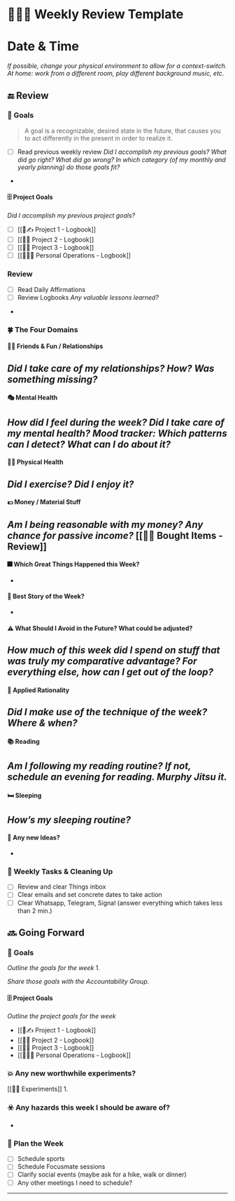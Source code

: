 # 📆🧘‍♂️ Weekly Review Template

# Date & Time
*If possible, change your physical environment to allow for a context-switch. At home: work from a different room, play different background music, etc.*

## 🔚 Review
### 🥅 Goals
> A goal is a recognizable, desired state in the future, that causes you to act differently in the present in order to realize it.  

- [ ] Read previous weekly review
*Did I accomplish my previous goals? What did go right? What did go wrong? In which category (of my monthly and yearly planning) do those goals fit?*
- 

#### 🗄 Project Goals
*Did I accomplish my previous project goals?*
- [ ] [[📙✍️ Project 1 - Logbook]]
- [ ] [[📘🔬 Project 2 - Logbook]]
- [ ] [[📕🌅 Project 3 - Logbook]]
- [ ] [[📗🏋️‍♂️ Personal Operations - Logbook]]

### Review
- [ ] Read Daily Affirmations 
- [ ] Review Logbooks
*Any valuable lessons learned?*
- 

### 🍀 The Four Domains
#### 👯‍♀️ Friends & Fun / Relationships
*Did I take care of my relationships? How? Was something missing?*
- 

#### 🎭 Mental Health
*How did I feel during the week? Did I take care of my mental health?*
***Mood tracker**: Which patterns can I detect? What can I do about it?*
- 

#### 🏋️‍♂️ Physical Health
*Did I exercise? Did I enjoy it?*
- 

#### 💵 Money / Material Stuff
*Am I being reasonable with my money? Any chance for passive income?*
[[🛒📱 Bought Items - Review]]
- 

#### 🎆 Which Great Things Happened this Week?
- 

#### 📰 Best Story of the Week?
- 

#### ⚠️ What Should I Avoid in the Future? What could be adjusted?
*How much of this week did I spend on stuff that was truly my comparative advantage? For everything else, how can I get out of the loop?*
- 


#### 🧮 Applied Rationality
*Did I make use of the technique of the week? Where & when?*
- 

#### 📚 Reading
*Am I following my reading routine? If not, schedule an evening for reading. Murphy Jitsu it.*
- 

#### 🛏 Sleeping
*How’s my sleeping routine?*
- 

#### 🎊 Any new Ideas?
- 

### 🧹 Weekly Tasks & Cleaning Up
- [ ] Review and clear Things inbox
- [ ] Clear emails and set concrete dates to take action
- [ ] Clear Whatsapp, Telegram, Signal (answer everything which takes less than 2 min.)

## 🔜 Going Forward
### 🥅  Goals
*Outline the goals for the week*
1. 

*Share those goals with the Accountability Group.*

#### 🗄 Project Goals
*Outline the project goals for the week*
- [[📙✍️ Project 1 - Logbook]]
- [[📘🔬 Project 2 - Logbook]]
- [[📕🌅 Project 3 - Logbook]]
- [[📗🏋️‍♂️ Personal Operations - Logbook]]

### 💥 Any new worthwhile experiments? 
[[🚀💥 Experiments]]
1. 

### ☣️ Any hazards this week I should be aware of?
- 

### 📆 Plan the Week
- [ ] Schedule sports
- [ ] Schedule Focusmate sessions
- [ ] Clarify social events (maybe ask for a hike, walk or dinner)
- [ ] Any other meetings I need to schedule?

---